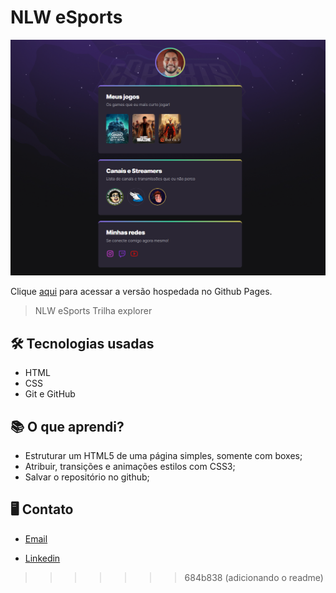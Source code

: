 # NLW eSports

![preview](.github/preview.png)

Clique [aqui](https://arthursandim.github.io/nlw-esports/) para acessar a versão hospedada no Github Pages.

>NLW eSports Trilha explorer

## 🛠️ Tecnologias usadas
  
- HTML
- CSS
- Git e GitHub

## 📚 O que aprendi?

- Estruturar um HTML5 de uma página simples, somente com boxes;
- Atribuir, transições e animações estilos com CSS3;
- Salvar o repositório no github;

## 🖥️ Contato

- [Email](avg.sandim@gmail.com)

- [Linkedin](https://www.linkedin.com/in/arthur-sandim-662b23104/)


>>>>>>> 684b838 (adicionando o readme)
